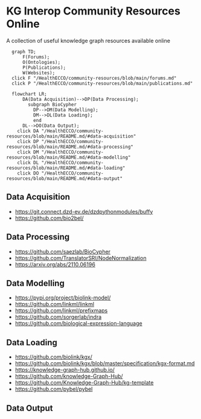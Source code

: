 # KG Interop Community Resources Online
A collection of useful knowledge graph resources available online
```mermaid
  graph TD; 
      F(Forums);
      O(Ontologies);
      P(Publications);
      W(Websites);
  click F "/HealthECCO/community-resources/blob/main/forums.md"
  click P "/HealthECCO/community-resources/blob/main/publications.md"
```
```mermaid
  flowchart LR; 
      DA(Data Acquisition)-->DP(Data Processing);
        subgraph BioCypher
          DP-->DM(Data Modelling);
          DM-->DL(Data Loading);
          end
      DL-->DO(Data Output);
    click DA "/HealthECCO/community-resources/blob/main/README.md/#data-acquisition"
    click DP "/HealthECCO/community-resources/blob/main/README.md/#data-processing"
    click DM "/HealthECCO/community-resources/blob/main/README.md/#data-modelling"
    click DL "/HealthECCO/community-resources/blob/main/README.md/#data-loading"
    click DO "/HealthECCO/community-resources/blob/main/README.md/#data-output"
```
## Data Acquisition
- https://git.connect.dzd-ev.de/dzdpythonmodules/buffy
- https://github.com/bio2bel/

## Data Processing
- https://github.com/saezlab/BioCypher
- https://github.com/TranslatorSRI/NodeNormalization
- https://arxiv.org/abs/2110.06196


## Data Modelling
- https://pypi.org/project/biolink-model/
- https://github.com/linkml/linkml
- https://github.com/linkml/prefixmaps
- https://github.com/sorgerlab/indra
- https://github.com/biological-expression-language

## Data Loading
- https://github.com/biolink/kgx/
- https://github.com/biolink/kgx/blob/master/specification/kgx-format.md
- https://knowledge-graph-hub.github.io/
- https://github.com/knowledge-Graph-Hub/
- https://github.com/Knowledge-Graph-Hub/kg-template
- https://github.com/pybel/pybel

## Data Output
